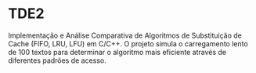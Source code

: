 # TDE2
Implementação e Análise Comparativa de Algoritmos de Substituição de Cache (FIFO, LRU, LFU) em C/C++. O projeto simula o carregamento lento de 100 textos para determinar o algoritmo mais eficiente através de diferentes padrões de acesso.
